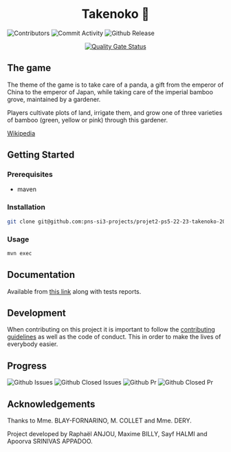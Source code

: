 <h1 style="text-align: center"> Takenoko 🎋</h1>

![Contributors][contributors-shield]
![Commit Activity][commit-activity-shield]
![Github Release][github-pre-release-shield]
<p align="center">
    <a href="https://sonarqube.ozeliurs.com/dashboard?id=PS5-Takenoko">
        <img src="https://sonarqube.ozeliurs.com/api/project_badges/quality_gate?project=PS5-Takenoko&token=5760b908e6ccb30c1d5d048977df1419adc9db2b" alt="Quality Gate Status">
    </a>
</p>

## The game
The theme of the game is to take care of a panda, a gift from the emperor of China to the emperor of Japan,
while taking care of the imperial bamboo grove, maintained by a gardener.

Players cultivate plots of land, irrigate them,
and grow one of three varieties of bamboo (green, yellow or pink)
through this gardener.

[Wikipedia](https://en.wikipedia.org/wiki/Takenoko_(board_game)#Premise_and_Gameplay)

## Getting Started

### Prerequisites

- maven

### Installation

```bash
git clone git@github.com:pns-si3-projects/projet2-ps5-22-23-takenoko-2023-c.git
```

### Usage

```bash
mvn exec
```

## Documentation

Available from [this link](https://pns-si3-projects.github.io/projet2-ps5-22-23-takenoko-2023-c/) along with tests reports.

## Development

When contributing on this project it is important to follow the
[contributing guidelines](CONTRIBUTING.md) as well as the code of conduct.
This in order to make the lives of everybody easier.

## Progress

![Github Issues][issues-shield]
![Github Closed Issues][closed-issues-shield]
![Github Pr][pr-shield]
![Github Closed Pr][closed-pr-shield]

## Acknowledgements

Thanks to Mme. BLAY-FORNARINO, M. COLLET and Mme. DERY.

Project developed by Raphaël ANJOU, Maxime BILLY, Sayf HALMI and Apoorva SRINIVAS APPADOO.

[contributors-shield]: https://shields.ozeliurs.com/github/contributors/pns-si3-projects/projet2-ps5-22-23-takenoko-2023-c?style=for-the-badge
[commit-activity-shield]: https://shields.ozeliurs.com/github/commit-activity/w/pns-si3-projects/projet2-ps5-22-23-takenoko-2023-c?style=for-the-badge
[github-pre-release-shield]: https://shields.ozeliurs.com/github/v/release/pns-si3-projects/projet2-ps5-22-23-takenoko-2023-c?include_prereleases&style=for-the-badge
[issues-shield]: https://shields.ozeliurs.com/github/issues-raw/pns-si3-projects/projet2-ps5-22-23-takenoko-2023-c?style=for-the-badge
[closed-issues-shield]: https://shields.ozeliurs.com/github/issues-closed-raw/pns-si3-projects/projet2-ps5-22-23-takenoko-2023-c?style=for-the-badge
[pr-shield]: https://shields.ozeliurs.com/github/issues-pr-raw/pns-si3-projects/projet2-ps5-22-23-takenoko-2023-c?style=for-the-badge
[closed-pr-shield]: https://shields.ozeliurs.com/github/issues-pr-closed-raw/pns-si3-projects/projet2-ps5-22-23-takenoko-2023-c?style=for-the-badge
